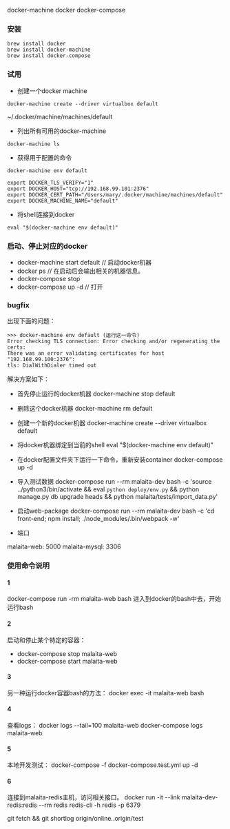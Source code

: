 
docker-machine
docker
docker-compose

### 安装

```
brew install docker
brew install docker-machine
brew install docker-compose
```

### 试用

+ 创建一个docker machine

```https://docs.google.com/a/bytedance.com/spreadsheets/d/1uJQZ6hHljIQiMjOhpcL8n79HuHTCCZ0TMCYarvwGC0s/edit?usp=sharing
docker-machine create --driver virtualbox default
```
~/.docker/machine/machines/default


+ 列出所有可用的docker-machine

```
docker-machine ls
```

+ 获得用于配置的命令

```
docker-machine env default

export DOCKER_TLS_VERIFY="1"
export DOCKER_HOST="tcp://192.168.99.101:2376"
export DOCKER_CERT_PATH="/Users/mary/.docker/machine/machines/default"
export DOCKER_MACHINE_NAME="default"
```

+ 将shell连接到docker

```
eval "$(docker-machine env default)"
```

### 启动、停止对应的docker

+ docker-machine start default          // 启动docker机器
+ docker ps                             // 在启动后会输出相关的机器信息。
+ docker-compose stop
+ docker-compose up -d                  // 打开


### bugfix

出现下面的问题：

```
>>> docker-machine env default (运行这一命令)
Error checking TLS connection: Error checking and/or regenerating the certs: 
There was an error validating certificates for host "192.168.99.100:2376": 
tls: DialWithDialer timed out
```

解决方案如下：
+ 首先停止运行的docker机器
    docker-machine stop default
+ 删除这个docker机器
    docker-machine rm default
+ 创建一个新的docker机器
    docker-machine create --driver virtualbox default
+ 将docker机器绑定到当前的shell
    eval "$(docker-machine env default)"
+ 在docker配置文件夹下运行一下命令，重新安装container
    docker-compose up -d
+ 导入测试数据
    docker-compose run --rm malaita-dev bash -c 'source ../python3/bin/activate && eval `python deploy/env.py` && python manage.py db upgrade heads && python malaita/tests/import_data.py'
+ 启动web-package
    docker-compose run --rm malaita-dev bash -c 'cd front-end; npm install; ./node_modules/.bin/webpack -w'

+ 端口

malaita-web: 5000 malaita-mysql: 3306

### 使用命令说明

#### 1
docker-compose run -rm malaita-web bash
进入到docker的bash中去，开始运行bash

#### 2
启动和停止某个特定的容器：
+ docker-compose stop malaita-web
+ docker-compose start malaita-web

#### 3
另一种运行docker容器bash的方法：
docker exec -it malaita-web bash

#### 4
查看logs：
docker logs --tail=100 malaita-web
docker-compose logs malaita-web

#### 5 
本地开发测试：
docker-compose -f docker-compose.test.yml up -d

#### 6
连接到malaita-redis主机，访问相关接口。
docker run -it --link malaita-dev-redis:redis --rm redis redis-cli -h redis -p 6379


git fetch && git shortlog origin/online..origin/test
        